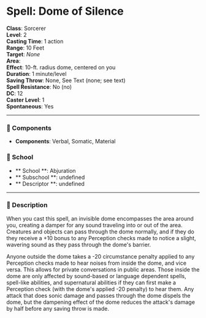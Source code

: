 
# Spell: Dome of Silence
**Class**: Sorcerer  
**Level**: 2  
**Casting Time**: 1 action  
**Range**: 10 Feet  
**Target**: _None_  
**Area**:   
**Effect**: 10-ft. radius dome, centered on you  
**Duration**: 1 minute/level  
**Saving Throw**: None, See Text (none; see text)  
**Spell Resistance**: No (no)  
**DC**: 12  
**Caster Level**: 1  
**Spontaneous**: Yes

---

### 🔮 Components
- **Components**: Verbal, Somatic, Material

### 🏫 School
- ** School **: Abjuration
- ** Subschool **: undefined
- ** Descriptor **: undefined
---

### 📜 Description
When you cast this spell, an invisible dome encompasses the area around you, creating a damper for any sound traveling into or out of the area. Creatures and objects can pass through the dome normally, and if they do they receive a +10 bonus to any Perception checks made to notice a slight, wavering sound as they pass through the dome's barrier.

Anyone outside the dome takes a -20 circumstance penalty applied to any Perception checks made to hear noises from inside the dome, and vice versa. This allows for private conversations in public areas. Those inside the dome are only affected by sound-based or language dependent spells, spell-like abilities, and supernatural abilities if they can first make a Perception check (with the dome's applied -20 penalty) to hear them. Any attack that does sonic damage and passes through the dome dispels the dome, but the dampening effect of the dome reduces the attack's damage by half before any saving throw is made.
